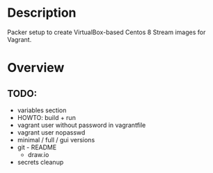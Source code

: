 # Description
Packer setup to create VirtualBox-based Centos 8 Stream images for Vagrant.

# Overview

## TODO:
- variables section
- HOWTO: build + run
- vagrant user without password in vagrantfile
- vagrant user nopasswd
- minimal / full / gui versions
- git - README
  - draw.io
- secrets cleanup

